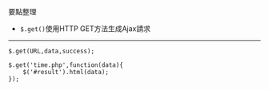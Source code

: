 要點整理
- `$.get()`使用HTTP GET方法生成Ajax請求

---

```
$.get(URL,data,success);
```

```
$.get('time.php',function(data){
	$('#result').html(data);
});
```